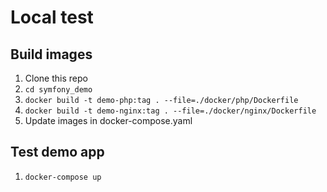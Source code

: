 # Local test

## Build images

1. Clone this repo
2. `cd symfony_demo`
3. `docker build -t demo-php:tag . --file=./docker/php/Dockerfile`
4. `docker build -t demo-nginx:tag . --file=./docker/nginx/Dockerfile`
5. Update images in docker-compose.yaml

## Test demo app

1. `docker-compose up`